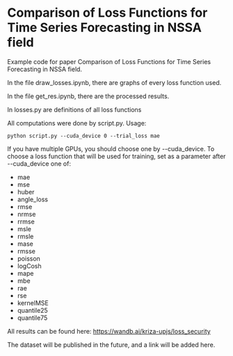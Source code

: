 # Comparison of Loss Functions for Time Series Forecasting in NSSA field
Example code for paper Comparison of Loss Functions for Time Series Forecasting in NSSA field.

In the file draw_losses.ipynb, there are graphs of every loss function used.

In the file get_res.ipynb, there are the processed results.

In losses.py are definitions of all loss functions

All computations were done by script.py. Usage:
```
python script.py --cuda_device 0 --trial_loss mae
```
If you have multiple GPUs, you should choose one by --cuda_device.
To choose a loss function that will be used for training, set as a parameter after --cuda_device one of:
* mae
* mse
* huber
* angle_loss
* rmse
* nrmse
* rrmse
* msle
* rmsle
* mase
* rmsse
* poisson
* logCosh
* mape
* mbe
* rae
* rse
* kernelMSE
* quantile25
* quantile75

All results can be found here:
https://wandb.ai/kriza-upjs/loss_security

The dataset will be published in the future, and a link will be added here.